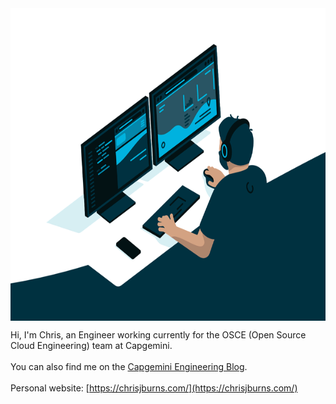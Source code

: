 <img align="center" alt="GIF" src="https://github.com/ChrisJBurns/ChrisJBurns/blob/main/code.gif?raw=true" width="800" height="500" />

Hi, I'm Chris, an Engineer working currently for the OSCE (Open Source Cloud Engineering) team at Capgemini.
</br>
</br>
You can also find me on the [Capgemini Engineering Blog](https://capgemini.github.io/authors/#author-chris-burns).
</br>
</br>
Personal website: [https://chrisjburns.com/](https://chrisjburns.com/)
